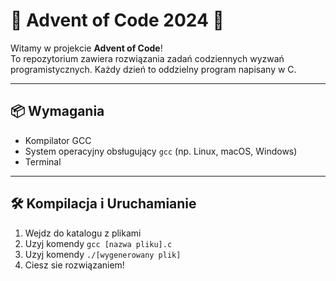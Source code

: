 # 🎄 Advent of Code 2024 🎄

Witamy w projekcie **Advent of Code**!  
To repozytorium zawiera rozwiązania zadań codziennych wyzwań programistycznych. Każdy dzień to oddzielny program napisany w C.

---

## 📦 Wymagania

- Kompilator GCC
- System operacyjny obsługujący `gcc` (np. Linux, macOS, Windows)
- Terminal

---

## 🛠️ Kompilacja i Uruchamianie
1. Wejdz do katalogu z plikami
2. Uzyj komendy ``gcc [nazwa pliku].c``
3. Uzyj komendy ``./[wygenerowany plik]``
4. Ciesz sie rozwiązaniem!

